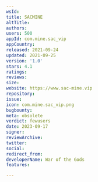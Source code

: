 ```yaml
---
wsId: 
title: SACMINE
altTitle: 
authors: 
users: 500
appId: com.mine.sac_vip
appCountry: 
released: 2021-09-24
updated: 2021-09-25
version: '1.0'
stars: 4.1
ratings: 
reviews: 
size: 
website: https://www.sac-mine.vip
repository: 
issue: 
icon: com.mine.sac_vip.png
bugbounty: 
meta: obsolete
verdict: fewusers
date: 2023-09-17
signer: 
reviewArchive: 
twitter: 
social: 
redirect_from: 
developerName: War of the Gods
features: 

---
```


